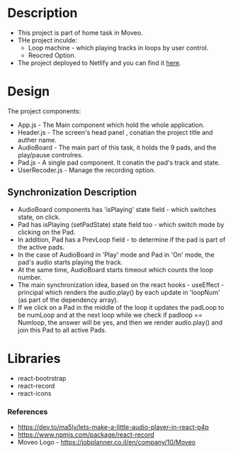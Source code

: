 # Description
* This project is part of home task in Moveo.
* THe project inculde:
    * Loop machine - which playing tracks in loops by user control.
    * Reocred Option.
* The project deployed to Netlify and you can find it [here](https://pedantic-easley-96a02f.netlify.app/).

# Design
The project components:
*  App.js - The Main component which hold the whole application.
* Header.js - The screen's head panel , conatian the project title and auther name.
* AudioBoard - The main part of this task, it holds the 9 pads, and the play/pause controlres.
* Pad.js - A single pad component. It conatin the pad's track and state.
* UserRecoder.js - Manage the recording option.

## Synchronization Description
* AudioBoard components has 'isPlaying' state field - which switches state, on click.
* Pad has isPlaying (setPadState) state field too - which switch mode by clicking on the Pad.
* In addition, Pad has a PrevLoop field - to determine if the pad is part of the active pads.
* In the case of AudioBoard in 'Play' mode and Pad in 'On' mode, the pad's audio starts playing the track.
* At the same time, AudioBoard starts timeout which counts the loop number.
* The main synchronization idea, based on the react hooks - useEffect - principal which renders the audio.play() by each update in 'loopNum' (as part of the dependency array).
* If we click on a Pad in the middle of the loop it updates the padLoop to be numLoop and at the next loop while we check if padloop == Numloop, the answer will be yes, and then we render audio.play() and join this Pad to all active Pads.


# Libraries
* react-bootrstrap
* react-record
* react-icons


### References
* https://dev.to/ma5ly/lets-make-a-little-audio-player-in-react-p4p
* https://www.npmjs.com/package/react-record
* Moveo Logo - https://jobplanner.co.il/en/company/10/Moveo



